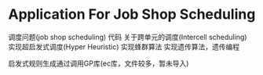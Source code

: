Application For Job Shop Scheduling
==

调度问题(job shop scheduling) 代码
   关于跨单元的调度(Intercell scheduling)
   实现超启发式调度(Hyper Heuristic)
   实现蜂群算法
   实现遗传算法，遗传编程
   
   
启发式规则生成通过调用GP库(ec库，文件较多，暂未导入)
